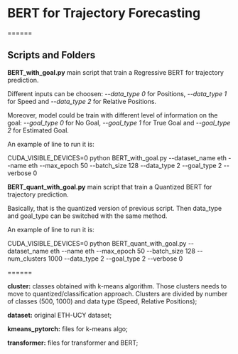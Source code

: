 # BERT for Trajectory Forecasting

======

## Scripts and Folders


**BERT_with_goal.py** main script that train a Regressive BERT for trajectory prediction. 

Different inputs can be choosen: *--data_type 0* for Positions, *--data_type 1* for Speed and *--data_type 2* for Relative Positions.

Moreover, model could be train with different level of information on the goal: *--goal_type 0* for No Goal, *--goal_type 1* for True Goal and *--goal_type 2* for Estimated Goal.

An example of line to run it is:

CUDA_VISIBLE_DEVICES=0 python BERT_with_goal.py --dataset_name eth --name eth --max_epoch 50 --batch_size 128 --data_type 2 --goal_type 2 --verbose 0



**BERT_quant_with_goal.py** main script that train a Quantized BERT for trajectory prediction. 

Basically, that is the quantized version of previous script. 
Then data_type and goal_type can be switched with the same method.

An example of line to run it is:

CUDA_VISIBLE_DEVICES=0 python BERT_quant_with_goal.py --dataset_name eth --name eth --max_epoch 50 --batch_size 128 --num_clusters 1000 --data_type 2 --goal_type 2 --verbose 0


======


**cluster:** classes obtained with k-means algorithm. Those clusters needs to move to quantized/classification approach. Clusters are divided by number of classes (500, 1000) and data type (Speed, Relative Positions);

**dataset:** original ETH-UCY dataset;


**kmeans_pytorch:** files for k-means algo;


**transformer:** files for transformer and BERT;


